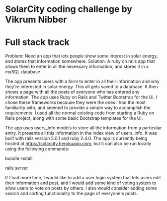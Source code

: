 # SolarCity coding challenge by Vikrum Nibber
# Full stack track

Problem: Need an app that lets people show some interest in solar energy, and stores that information somewhere.
Solution: A ruby on rails app that allows them to enter in all the necessary information, and stores it in a mySQL database.  

The app presents users with a form to enter in all their information and why they're interested in solar energy.  This all gets saved to a database.  It then shows a page with all the posts of everyone who has entered any information.  The app uses Ruby on Rails and Twitter Bootstrap for the UI.  I chose these frameworks because they were the ones I had the most familiarity with, and seemed to provide a simple way to accomplish the requirements.  I used all the normal existing code from starting a Ruby on Rails project, along with some basic Bootstrap templates for the UI.

The app uses users_info models to store all the information from a particular entry.  It presents all this information in the index view of users_info.  It was built with rails version 5.0.1 and ruby 2.4.0.  The app is currently being hosted at https://solarcity.herokuapp.com, but it can also be run locally using the following commands:

bundle install

rails server

If I had more time, I would like to add a user login system that lets users edit their information and post, and I would add some kind of voting system to allow users to vote on posts by others.  I also would consider adding some search and sorting functionality to the page of everyone's posts.